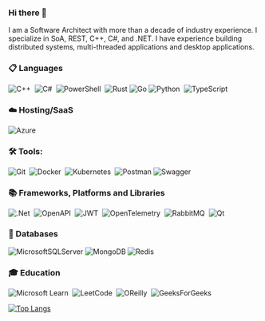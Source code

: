 ### Hi there 👋

I am a Software Architect with more than a decade of industry experience. I specialize in SoA, REST, C++, C#, and .NET. I have experience building distributed systems, multi-threaded applications and desktop applications.

### 📋 Languages

![C++](https://img.shields.io/badge/c++-%2300599C.svg?style=flat&logo=c%2B%2B&logoColor=white)&nbsp;
![C#](https://img.shields.io/badge/c%23-%23239120.svg?style=flat&logo=c-sharp&logoColor=white)&nbsp;
![PowerShell](https://img.shields.io/badge/PowerShell-%235391FE.svg?style=flat&logo=powershell&logoColor=white)&nbsp;
![Rust](https://img.shields.io/badge/rust-%23000000.svg?style=flat&logo=rust&logoColor=white)
![Go](https://img.shields.io/badge/go-%2300ADD8.svg?style=flat&logo=go&logoColor=white)
![Python](https://img.shields.io/badge/python-3670A0?style=flat&logo=python&logoColor=ffdd54)&nbsp;
![TypeScript](https://img.shields.io/badge/typescript-%23007ACC.svg?style=flat&logo=typescript&logoColor=white)

### ☁️ Hosting/SaaS
![Azure](https://img.shields.io/badge/azure-%230072C6.svg?style=flat&logo=microsoftazure&logoColor=white)&nbsp;

### 🛠 Tools:

![Git](https://img.shields.io/badge/git-%23F05033.svg?style=flat&logo=git&logoColor=white)&nbsp;
![Docker](https://img.shields.io/badge/docker-%230db7ed.svg?style=flat&logo=docker&logoColor=white)&nbsp;
![Kubernetes](https://img.shields.io/badge/kubernetes-%23326ce5.svg?style=flat&logo=kubernetes&logoColor=white)&nbsp;
![Postman](https://img.shields.io/badge/Postman-FF6C37?style=flat&logo=postman&logoColor=white)
![Swagger](https://img.shields.io/badge/-Swagger-%23Clojure?style=flat&logo=swagger&logoColor=white)

### 📚 Frameworks, Platforms and Libraries
![.Net](https://img.shields.io/badge/.NET-5C2D91?style=flat&logo=.net&logoColor=white)&nbsp;
![OpenAPI](https://img.shields.io/badge/OpenAPI-green?style=flat&logo=openapiinitiative)&nbsp;
![JWT](https://img.shields.io/badge/JWT-black?style=flat&logo=JSON%20web%20tokens)&nbsp;
![OpenTelemetry](https://img.shields.io/badge/OpenTelemetry-green?style=flat&logo=opentelemetry)&nbsp;
![RabbitMQ](https://img.shields.io/badge/Rabbitmq-FF6600?style=flat&logo=rabbitmq&logoColor=white)&nbsp;
![Qt](https://img.shields.io/badge/Qt-%23217346.svg?style=flat&logo=Qt&logoColor=white)&nbsp;

### 💾 Databases
![MicrosoftSQLServer](https://img.shields.io/badge/Microsoft%20SQL%20Server-CC2927?style=flat&logo=microsoft%20sql%20server&logoColor=white)
![MongoDB](https://img.shields.io/badge/MongoDB-%234ea94b.svg?style=flat&logo=mongodb&logoColor=white)
![Redis](https://img.shields.io/badge/redis-%23DD0031.svg?style=flat&logo=redis&logoColor=white)

### 🎓 Education
![Microsoft Learn](https://img.shields.io/badge/Microsoft_Learn-258ffa?style=flat&logo=microsoft&logoColor=white)&nbsp;
![LeetCode](https://img.shields.io/badge/LeetCode-000000?style=flat&logo=LeetCode&logoColor=#d16c06)&nbsp;
![OReilly](https://img.shields.io/badge/OReilly-red?style=flat&logo=oreilly)&nbsp;
![GeeksForGeeks](https://img.shields.io/badge/GeeksforGeeks-gray?style=flat&logo=geeksforgeeks&logoColor=35914c)&nbsp;

[![Top Langs](https://github-readme-stats.vercel.app/api/top-langs/?username=ivanenkomaksym&hide=Smarty,CSS,HTML&layout=compact)](https://github.com/anuraghazra/github-readme-stats)
